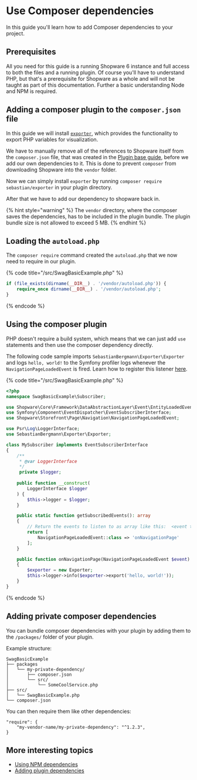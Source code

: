 # Use Composer dependencies

In this guide you'll learn how to add Composer dependencies to your project.

## Prerequisites

All you need for this guide is a running Shopware 6 instance and full access to both the files and a running plugin. Of course you'll have to understand PHP, but that's a prerequisite for Shopware as a whole and will not be taught as part of this documentation. Further a basic understanding Node and NPM is required.

## Adding a composer plugin to the `composer.json` file

In this guide we will install [`exporter`](https://github.com/sebastianbergmann/exporter), which provides the functionality to export PHP variables for visualization.

We have to manually remove all of the references to Shopware itself from the `composer.json` file, that was created in the [Plugin base guide](../plugin-base-guide.md),
before we add our own dependencies to it. This is done to prevent `composer` from downloading Shopware into the `vendor` folder.

Now we can simply install `exporter` by running `composer require sebastian/exporter` in your plugin directory.

After that we have to add our dependency to shopware back in.

{% hint style="warning" %}
The `vendor` directory, where the composer saves the dependencies, has to be included in the plugin bundle.
The plugin bundle size is not allowed to exceed 5 MB.
{% endhint %}

## Loading the `autoload.php`

The `composer require` command created the `autoload.php` that we now need to require in our plugin.

{% code title="<plugin root>/src/SwagBasicExample.php" %}
```php
if (file_exists(dirname(__DIR__) . '/vendor/autoload.php')) {
    require_once dirname(__DIR__) . '/vendor/autoload.php';
}
```
{% endcode %}

## Using the composer plugin

PHP doesn't require a build system, which means that we can just add `use` statements and then use the composer dependency directly.

The following code sample imports `SebastianBergmann\Exporter\Exporter` and logs `hello, world!` to the Symfony profiler logs whenever the `NavigationPageLoadedEvent` is fired.
Learn how to register this listener [here](./listening-to-events.md).

{% code title="<plugin root>/src/SwagBasicExample.php" %}
```php
<?php
namespace SwagBasicExample\Subscriber;

use Shopware\Core\Framework\DataAbstractionLayer\Event\EntityLoadedEvent;
use Symfony\Component\EventDispatcher\EventSubscriberInterface;
use Shopware\Storefront\Page\Navigation\NavigationPageLoadedEvent;

use Psr\Log\LoggerInterface;
use SebastianBergmann\Exporter\Exporter;

class MySubscriber implements EventSubscriberInterface
{
    /**
     * @var LoggerInterface
     */
     private $logger;
    
    public function __construct(
        LoggerInterface $logger
    ) {
        $this->logger = $logger;
    }

    public static function getSubscribedEvents(): array
    {
        // Return the events to listen to as array like this:  <event to listen to> => <method to execute>
        return [
            NavigationPageLoadedEvent::class => 'onNavigationPage'
        ];
    }

    public function onNavigationPage(NavigationPageLoadedEvent $event)
    {
        $exporter = new Exporter;
        $this->logger->info($exporter->export('hello, world!'));
    }
}
```
{% endcode %}

## Adding private composer dependencies

You can bundle composer dependencies with your plugin by adding them to the `/packages/` folder of your plugin.

Example structure:
````text
SwagBasicExample
├── packages
│   └── my-private-dependency/
│       ├── composer.json
│       └── src/
│           └── SomeCoolService.php
├── src/
│   └── SwagBasicExample.php
└── composer.json
````
You can then require them like other dependencies:
```text
"require": {
    "my-vendor-name/my-private-dependency": "^1.2.3",
}
```

## More interesting topics

* [Using NPM dependencies](./using-npm-dependencies.md)
* [Adding plugin dependencies](./add-plugin-dependencies.md)